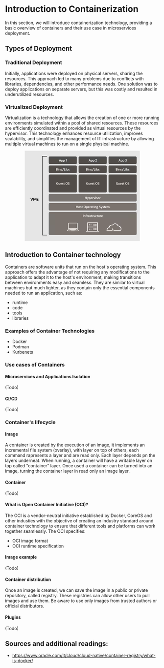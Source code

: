 # **Introduction to Containerization**

In this section, we will introduce containerization technology, providing a basic overview of containers and their use case in microservices deployment.

## Types of Deployment
### Traditional Deployment
Initially, applications were deployed on physical servers, sharing the resources. This approach led to many problems due to conflicts with libraries, dependencies, and other performance needs. One solution was to deploy applications on separate servers, but this was costly and resulted in underutilized resources.

### Virtualized Deployment
Virtualization is a technology that allows the creation of one or more running environments simulated within a pool of shared resources. These resources are efficiently coordinated and provided as virtual resources by the hypervisor. This technology enhances resource utilization, improves scalability, and simplifies the management of IT infrastructure by allowing multiple virtual machines to run on a single physical machine.

<div style="text-align: center;">
  <img src="images/VMS.png" alt="Esempio di immagine" />
</div>



## Introduction to Container technology
Containers are software units that run on the host's operating system. This approach offers the advantage of not requiring any modifications to the application to adapt it to the host's environment, making transitions between environments easy and seamless.
They are similar to virtual machines but much lighter, as they contain only the essential components needed to run an application, such as:
- runtime
- code 
- tools 
- libraries

### Examples of Container Technologies

- Docker
- Podman 
- Kurbenets

### Use cases of Containers
#### Microservices and Applications Isolation
(Todo)
#### CI/CD
(Todo)


### Container's lifecycle
#### Image
A container is created by the execution of an image, it implements an incremental file system (overlay), with layer on top of others, each command rapresents a layer and are read only. Each layer depends pn the layers underneat. When running, a container will have a writable layer on top called "container" layer.
Once used a container can be turned into an image, turning the container layer in read only an image layer.




#### Container
(Todo)


#### What is Open Container Initiative (OCI)?
The OCI is a vendor-neutral initiative established by Docker, CoreOS and other industies with the objective of creating an industry standard around container technology to ensure that different tools and platforms can work together seamlessly.
The OCI specifies:
- OCI image format
- OCI runtime specification

#### Image example
(Todo)


#### Container distribution
Once an image is created, we can save the image in a public or private repository, called registry.
These registries can allow other users to pull images and use them. Be aware to use only images from trusted
authors or official distributors.

#### Plugins
(Todo)











## Sources and additional readings:
- https://www.oracle.com/it/cloud/cloud-native/container-registry/what-is-docker/









